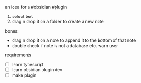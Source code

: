an idea for a #obsidian #plugin

1. select text
2. drag n drop it on a folder to create a new note

bonus:
- drag n drop it on a note to append it to the bottom of that note
- double check if note is not a database etc. warn user

requirements 
- [ ] learn typescript
- [ ] learn obsidian plugin dev 
- [ ] make plugin